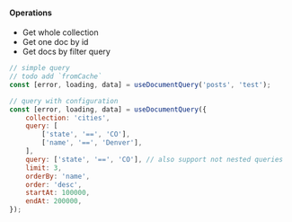 #### Operations

-    Get whole collection
-    Get one doc by id
-    Get docs by filter query

```js
// simple query
// todo add `fromCache`
const [error, loading, data] = useDocumentQuery('posts', 'test');

// query with configuration
const [error, loading, data] = useDocumentQuery({
	collection: 'cities',
	query: [
		['state', '==', 'CO'],
		['name', '==', 'Denver'],
	],
	query: ['state', '==', 'CO'], // also support not nested queries
	limit: 3,
	orderBy: 'name',
	order: 'desc',
	startAt: 100000,
	endAt: 200000,
});
```